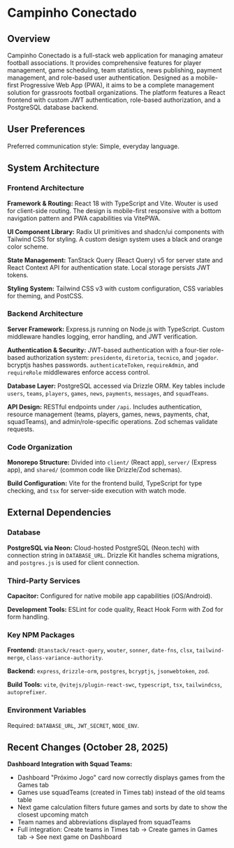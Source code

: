 # Campinho Conectado

## Overview

Campinho Conectado is a full-stack web application for managing amateur football associations. It provides comprehensive features for player management, game scheduling, team statistics, news publishing, payment management, and role-based user authentication. Designed as a mobile-first Progressive Web App (PWA), it aims to be a complete management solution for grassroots football organizations. The platform features a React frontend with custom JWT authentication, role-based authorization, and a PostgreSQL database backend.

## User Preferences

Preferred communication style: Simple, everyday language.

## System Architecture

### Frontend Architecture

**Framework & Routing:** React 18 with TypeScript and Vite. Wouter is used for client-side routing. The design is mobile-first responsive with a bottom navigation pattern and PWA capabilities via VitePWA.

**UI Component Library:** Radix UI primitives and shadcn/ui components with Tailwind CSS for styling. A custom design system uses a black and orange color scheme.

**State Management:** TanStack Query (React Query) v5 for server state and React Context API for authentication state. Local storage persists JWT tokens.

**Styling System:** Tailwind CSS v3 with custom configuration, CSS variables for theming, and PostCSS.

### Backend Architecture

**Server Framework:** Express.js running on Node.js with TypeScript. Custom middleware handles logging, error handling, and JWT verification.

**Authentication & Security:** JWT-based authentication with a four-tier role-based authorization system: `presidente`, `diretoria`, `tecnico`, and `jogador`. bcryptjs hashes passwords. `authenticateToken`, `requireAdmin`, and `requireRole` middlewares enforce access control.

**Database Layer:** PostgreSQL accessed via Drizzle ORM. Key tables include `users`, `teams`, `players`, `games`, `news`, `payments`, `messages`, and `squadTeams`.

**API Design:** RESTful endpoints under `/api`. Includes authentication, resource management (teams, players, games, news, payments, chat, squadTeams), and admin/role-specific operations. Zod schemas validate requests.

### Code Organization

**Monorepo Structure:** Divided into `client/` (React app), `server/` (Express app), and `shared/` (common code like Drizzle/Zod schemas).

**Build Configuration:** Vite for the frontend build, TypeScript for type checking, and `tsx` for server-side execution with watch mode.

## External Dependencies

### Database

**PostgreSQL via Neon:** Cloud-hosted PostgreSQL (Neon.tech) with connection string in `DATABASE_URL`. Drizzle Kit handles schema migrations, and `postgres.js` is used for client connection.

### Third-Party Services

**Capacitor:** Configured for native mobile app capabilities (iOS/Android).

**Development Tools:** ESLint for code quality, React Hook Form with Zod for form handling.

### Key NPM Packages

**Frontend:** `@tanstack/react-query`, `wouter`, `sonner`, `date-fns`, `clsx`, `tailwind-merge`, `class-variance-authority`.

**Backend:** `express`, `drizzle-orm`, `postgres`, `bcryptjs`, `jsonwebtoken`, `zod`.

**Build Tools:** `vite`, `@vitejs/plugin-react-swc`, `typescript`, `tsx`, `tailwindcss`, `autoprefixer`.

### Environment Variables

Required: `DATABASE_URL`, `JWT_SECRET`, `NODE_ENV`.

## Recent Changes (October 28, 2025)

**Dashboard Integration with Squad Teams:**
- Dashboard "Próximo Jogo" card now correctly displays games from the Games tab
- Games use squadTeams (created in Times tab) instead of the old teams table
- Next game calculation filters future games and sorts by date to show the closest upcoming match
- Team names and abbreviations displayed from squadTeams
- Full integration: Create teams in Times tab → Create games in Games tab → See next game on Dashboard